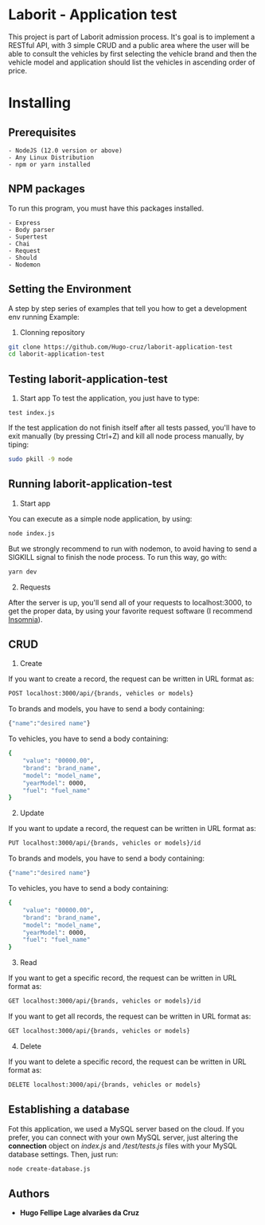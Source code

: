 # Laborit - Application test

This project is part of Laborit admission process. 
It's goal is to implement a RESTful API, with 3 simple CRUD and a public area where the user will be able to consult the vehicles by first selecting the vehicle brand and then the vehicle model and application should list the vehicles in ascending order of price. 

# Installing

## Prerequisites

```
- NodeJS (12.0 version or above)
- Any Linux Distribution
- npm or yarn installed
```
## NPM packages
To run this program, you must have this packages installed.
```
- Express
- Body parser
- Supertest
- Chai
- Request
- Should
- Nodemon
```

## Setting the Environment

A step by step series of examples that tell you how to get a development env running
Example:

  1. Clonning repository
```bash
git clone https://github.com/Hugo-cruz/laborit-application-test
cd laborit-application-test
```

## Testing laborit-application-test
  1. Start app 
To test the application, you just have to type:
```
test index.js
```
If the test application do not finish itself after all tests passed, you'll have to exit manually (by pressing Ctrl+Z) and kill all node process manually, by tiping:
```bash
sudo pkill -9 node
```

## Running laborit-application-test
  1. Start app
 
You can execute as a simple node application, by using:
```bash
node index.js
```
But we strongly recommend to run with nodemon, to avoid having to send a SIGKILL signal to finish the node process.
To run this way, go with:
```bash
yarn dev
```
  2. Requests 

After the server is up, you'll send all of your requests to localhost:3000, to get the proper data, by using your favorite request software (I recommend [Insomnia](https://insomnia.rest/download/)).

## CRUD
  1. Create

If you want to create a record, the request can be written in URL format as:
```bash
POST localhost:3000/api/{brands, vehicles or models}
```
To brands and models, you have to send a body containing:
```bash
{"name":"desired name"}
```
To vehicles, you have to send a body containing:
```bash
{
    "value": "00000.00",
    "brand": "brand_name",
    "model": "model_name",
    "yearModel": 0000,
    "fuel": "fuel_name"
}
```
  2. Update

If you want to update a record, the request can be written in URL format as:
```bash
PUT localhost:3000/api/{brands, vehicles or models}/id
```
To brands and models, you have to send a body containing:
```bash
{"name":"desired name"}
```
To vehicles, you have to send a body containing:
```bash
{
    "value": "00000.00",
    "brand": "brand_name",
    "model": "model_name",
    "yearModel": 0000,
    "fuel": "fuel_name"
}
```
  3. Read

If you want to get a specific record, the request can be written in URL format as:
```bash
GET localhost:3000/api/{brands, vehicles or models}/id
```
If you want to get all records, the request can be written in URL format as:
```bash
GET localhost:3000/api/{brands, vehicles or models}
```
  4. Delete

If you want to delete a specific record, the request can be written in URL format as:
```bash
DELETE localhost:3000/api/{brands, vehicles or models}
```
## Establishing a database
Fot this application, we used a MySQL server based on the cloud. If you prefer, you can connect with your own MySQL server, just altering the **connection** object on *index.js* and */test/tests.js* files with your MySQL database settings. Then, just run:
```bash
node create-database.js
```


## Authors

* **Hugo Fellipe Lage alvarães da Cruz**